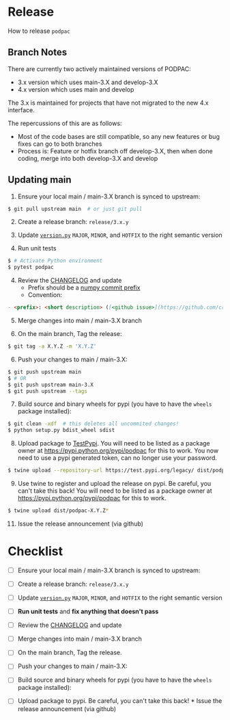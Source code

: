# Release

How to release `podpac`

## Branch Notes
There are currently two actively maintained versions of PODPAC:
* 3.x version which uses main-3.X and develop-3.X
* 4.x version which uses main and develop

The 3.x is maintained for projects that have not migrated to the new 4.x interface. 

The repercussions of this are as follows:
* Most of the code bases are still compatible, so any new features or bug fixes can go to both branches
* Process is: Feature or hotfix branch off develop-3.X, then when done coding, merge into both develop-3.X and develop

## Updating main

1. Ensure your local main / main-3.X branch is synced to upstream:

```bash
$ git pull upstream main  # or just git pull
```

2. Create a release branch: `release/3.x.y`

3. Update [`version.py`](podpac/version.py) `MAJOR`, `MINOR`, and `HOTFIX` to the right semantic version

4. Run unit tests

```bash
$ # Activate Python environment
$ pytest podpac             
```

4. Review the [CHANGELOG](CHANGELOG.md) and update
    - Prefix should be a [numpy commit prefix](https://docs.scipy.org/doc/numpy/dev/gitwash/development_workflow.html#writing-the-commit-message)
    - Convention:
```markdown
- <prefix>: <short description> ([<github issue>](https://github.com/creare-com/podpac/issues/<issue#>))
```

5. Merge changes into main / main-3.X branch

6. On the main branch, Tag the release:

```bash
$ git tag -a X.Y.Z -m 'X.Y.Z'
```

6. Push your changes to main / main-3.X:

```bash
$ git push upstream main
$ # OR 
$ git push upstream main-3.X
$ git push upstream --tags
```

7. Build source and binary wheels for pypi (you have to have the `wheels` package installed):

```bash
$ git clean -xdf  # this deletes all uncommited changes!
$ python setup.py bdist_wheel sdist
```

8. Upload package to [TestPypi](https://packaging.python.org/guides/using-testpypi/). You will need to be listed as a package owner at
https://pypi.python.org/pypi/podpac for this to work. You now need to use a pypi generated token, can no longer use your password. 

```bash
$ twine upload --repository-url https://test.pypi.org/legacy/ dist/podpac-X.Y.Z*
```

9. Use twine to register and upload the release on pypi. Be careful, you can't
take this back! You will need to be listed as a package owner at
https://pypi.python.org/pypi/podpac for this to work.

```bash
$ twine upload dist/podpac-X.Y.Z*
```

11. Issue the release announcement (via github)

# Checklist
* [ ] Ensure your local main / main-3.X branch is synced to upstream:
* [ ] Create a release branch: `release/3.x.y`
* [ ] Update [`version.py`](podpac/version.py) `MAJOR`, `MINOR`, and `HOTFIX` to the right semantic version
* [ ] **Run unit tests** and **fix anything that doesn't pass**
* [ ] Review the [CHANGELOG](CHANGELOG.md) and update
* [ ] Merge changes into main / main-3.X branch
* [ ] On the main branch, Tag the release.
* [ ] Push your changes to main / main-3.X:
* [ ] Build source and binary wheels for pypi (you have to have the `wheels` package installed):
* [ ] Upload package to pypi. Be careful, you can't take this back! * Issue the release announcement (via github)


